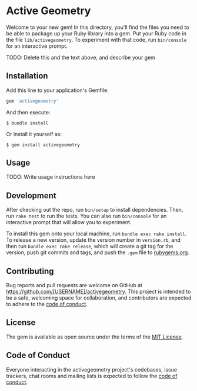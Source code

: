 # Active Geometry

Welcome to your new gem! In this directory, you'll find the files you need to be able to package up your Ruby library into a gem. Put your Ruby code in the file `lib/activegeometry`. To experiment with that code, run `bin/console` for an interactive prompt.

TODO: Delete this and the text above, and describe your gem

## Installation

Add this line to your application's Gemfile:

```ruby
gem 'activegeometry'
```

And then execute:

    $ bundle install

Or install it yourself as:

    $ gem install activegeometry

## Usage

TODO: Write usage instructions here

## Development

After checking out the repo, run `bin/setup` to install dependencies. Then, run `rake test` to run the tests. You can also run `bin/console` for an interactive prompt that will allow you to experiment.

To install this gem onto your local machine, run `bundle exec rake install`. To release a new version, update the version number in `version.rb`, and then run `bundle exec rake release`, which will create a git tag for the version, push git commits and tags, and push the `.gem` file to [rubygems.org](https://rubygems.org).

## Contributing

Bug reports and pull requests are welcome on GitHub at https://github.com/[USERNAME]/activegeometry. This project is intended to be a safe, welcoming space for collaboration, and contributors are expected to adhere to the [code of conduct](https://github.com/[USERNAME]/activegeometry/blob/master/CODE_OF_CONDUCT.md).


## License

The gem is available as open source under the terms of the [MIT License](https://opensource.org/licenses/MIT).

## Code of Conduct

Everyone interacting in the activegeometry project's codebases, issue trackers, chat rooms and mailing lists is expected to follow the [code of conduct](https://github.com/[USERNAME]/activegeometry/blob/master/CODE_OF_CONDUCT.md).
